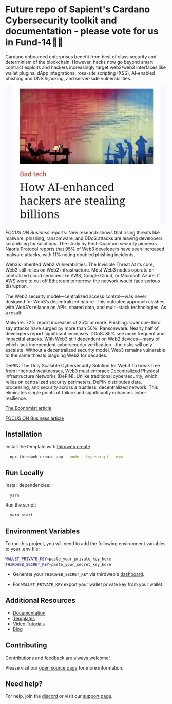 # Future repo of Sapient's Cardano Cybersecurity toolkit and documentation - please vote for us in Fund-14🫡🙏

Cardano onboarded enterprises benefit from best of class security and determinism of the blockchain. However, hacks now go beyond smart contract exploits and hackers increasingly target web2/web3 interfaces like wallet plugins, dApp integrations, ross-site scripting (XSS), AI-enabled phishing and DNS hijacking, and server-side vulnerabilities.

![Economist](https://raw.githubusercontent.com/Sapient-Predictive-Analytics/enterprise-security/main/assets/economist.jpg)

*FOCUS ON Business* reports: New research shows that rising threats like malware, phishing, ransomware, and DDoS attacks are leaving developers scrambling for solutions. The study by Post-Quantum security pioneers Naoris Protocol reports that 95% of Web3 developers have seen increased malware attacks, with 11% noting doubled phishing incidents.

Web3’s Inherited Web2 Vulnerabilities: The Invisible Threat
At its core, Web3 still relies on Web2 infrastructure. Most Web3 nodes operate on centralized cloud services like AWS, Google Cloud, or Microsoft Azure. If AWS were to cut off Ethereum tomorrow, the network would face serious disruption.

The Web2 security model—centralized access control—was never designed for Web3’s decentralized nature. This outdated approach clashes with Web3’s reliance on APIs, shared data, and multi-stack technologies. As a result:

Malware: 72% report increases of 25% or more.
Phishing: Over one-third say attacks have surged by more than 50%.
Ransomware: Nearly half of developers report significant increases.
DDoS: 85% see more frequent and impactful attacks.
With Web3 still dependent on Web2 devices—many of which lack independent cybersecurity verification—the risks will only escalate. Without a decentralized security model, Web3 remains vulnerable to the same threats plaguing Web2 for decades.

DePIN: The Only Scalable Cybersecurity Solution for Web3
To break free from inherited weaknesses, Web3 must embrace Decentralized Physical Infrastructure Networks (DePIN). Unlike traditional cybersecurity, which relies on centralized security perimeters, DePIN distributes data, processing, and security across a trustless, decentralized network. This eliminates single points of failure and significantly enhances cyber resilience.

[The Economist article](https://www.economist.com/business/2025/08/19/how-ai-enhanced-hackers-are-stealing-billions)

[FOCUS ON Business article](https://focusonbusiness.eu/en/news/web3-s-cyber-crisis-how-inherited-web2-weaknesses-are-a-security-nightmare/6621)

## Installation

Install the template with [thirdweb create](https://portal.thirdweb.com/cli/create)

```bash
  npx thirdweb create app --node --typescript --evm
```

## Run Locally

Install dependencies:

```bash
  yarn
```

Run the script:

```bash
  yarn start
```

## Environment Variables

To run this project, you will need to add the following environment variables to your .env file:

```bash
WALLET_PRIVATE_KEY=paste_your_private_key_here
THIRDWEB_SECRET_KEY=paste_your_secret_key_here
```

- Generate your `THIRDWEB_SECRET_KEY` via thirdweb's [dashboard](https://thirdweb.com/create-api-key).

- For `WALLET_PRIVATE_KEY` export your wallet private key from your wallet.

## Additional Resources

- [Documentation](https://portal.thirdweb.com)
- [Templates](https://thirdweb.com/templates)
- [Video Tutorials](https://youtube.com/thirdweb_)
- [Blog](https://blog.thirdweb.com)

## Contributing

Contributions and [feedback](https://feedback.thirdweb.com) are always welcome!

Please visit our [open source page](https://thirdweb.com/open-source) for more information.

## Need help?

For help, join the [discord](https://discord.gg/thirdweb) or visit our [support page](https://support.thirdweb.com).
